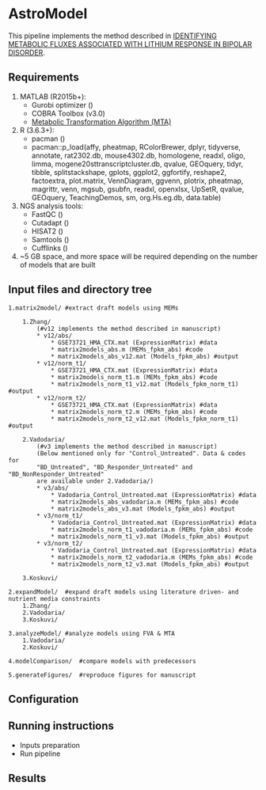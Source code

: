 # AstroModel
This pipeline implements the method described in 
[IDENTIFYING METABOLIC FLUXES ASSOCIATED WITH LITHIUM RESPONSE IN BIPOLAR DISORDER](https://anin90.github.io/).

## Requirements
1. MATLAB (R2015b+):
   * Gurobi optimizer ()
   * COBRA Toolbox (v3.0)
   * [Metabolic Transformation Algorithm (MTA)](https://github.com/ImNotaGit/MTA)
2. R (3.6.3+):
   * pacman ()
   * pacman::p_load(affy, pheatmap, RColorBrewer, dplyr, tidyverse, annotate, rat2302.db, mouse4302.db, homologene, 
							readxl, oligo, limma, mogene20sttranscriptcluster.db, qvalue, GEOquery, tidyr, tibble, splitstackshape, gplots, 
							ggplot2, ggfortify, reshape2, factoextra, plot.matrix, VennDiagram, ggvenn, plotrix, pheatmap, magrittr, venn, 
							mgsub, gsubfn, readxl, openxlsx, UpSetR, qvalue, GEOquery, TeachingDemos, sm, org.Hs.eg.db, data.table)
4. NGS analysis tools: 
   * FastQC ()
   * Cutadapt ()
   * HISAT2 ()
   * Samtools ()
   * Cufflinks ()
5. ~5 GB space, and more space will be required depending on the number of models that are built

## Input files and directory tree
````````````
1.matrix2model/	#extract draft models using MEMs

    1.Zhang/ 
		(#v12 implements the method described in manuscript)
		* v12/abs/
			* GSE73721_HMA_CTX.mat (ExpressionMatrix) #data
			* matrix2models_abs.m (MEMs_fpkm_abs) #code
			* matrix2models_abs_v12.mat (Models_fpkm_abs) #output
		* v12/norm_t1/
			* GSE73721_HMA_CTX.mat (ExpressionMatrix) #data
			* matrix2models_norm_t1.m (MEMs_fpkm_abs) #code
			* matrix2models_norm_t1_v12.mat (Models_fpkm_norm_t1) #output	
		* v12/norm_t2/
			* GSE73721_HMA_CTX.mat (ExpressionMatrix) #data
			* matrix2models_norm_t2.m (MEMs_fpkm_abs) #code
			* matrix2models_norm_t2_v12.mat (Models_fpkm_norm_t1) #output
			
    2.Vadodaria/
		(#v3 implements the method described in manuscript)
		(Below mentioned only for "Control_Untreated". Data & codes for 
		"BD_Untreated", "BD_Responder_Untreated" and "BD_NonResponder_Untreated" 
		are available under 2.Vadodaria/)
		* v3/abs/
			* Vadodaria_Control_Untreated.mat (ExpressionMatrix) #data
			* matrix2models_abs_vadodaria.m (MEMs_fpkm_abs) #code
			* matrix2models_abs_v3.mat (Models_fpkm_abs) #output
		* v3/norm_t1/
			* Vadodaria_Control_Untreated.mat (ExpressionMatrix) #data
			* matrix2models_norm_t1_vadodaria.m (MEMs_fpkm_abs) #code
			* matrix2models_norm_t1_v3.mat (Models_fpkm_abs) #output
		* v3/norm_t2/
			* Vadodaria_Control_Untreated.mat (ExpressionMatrix) #data
			* matrix2models_norm_t2_vadodaria.m (MEMs_fpkm_abs) #code
			* matrix2models_norm_t2_v3.mat (Models_fpkm_abs) #output
    
    3.Koskuvi/

2.expandModel/	#expand draft models using literature driven- and nutrient media constraints
    1.Zhang/
    2.Vadodaria/
    3.Koskuvi/

3.analyzeModel/	#analyze models using FVA & MTA
	1.Vadodaria/
	2.Koskuvi/

4.modelComparison/	#compare models with predecessors  

5.generateFigures/	#reproduce figures for manuscript  

````````````

## Configuration

## Running instructions
   * Inputs preparation
   * Run pipeline

## Results

